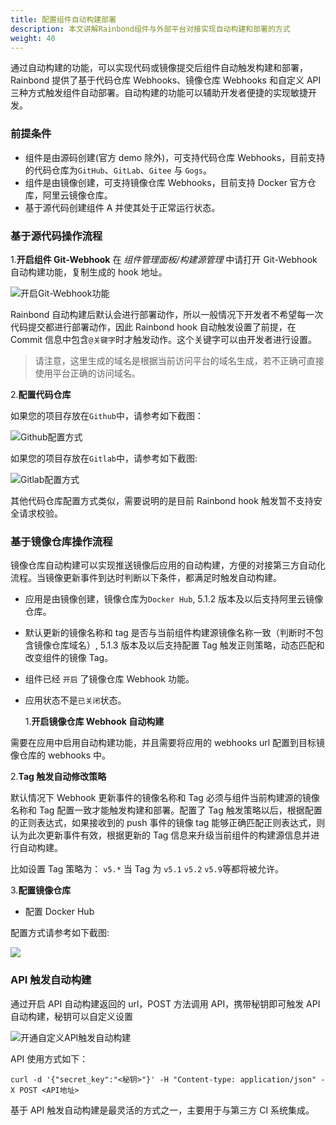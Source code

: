 ```yaml
---
title: 配置组件自动构建部署
description: 本文讲解Rainbond组件与外部平台对接实现自动构建和部署的方式
weight: 40
---
```


通过自动构建的功能，可以实现代码或镜像提交后组件自动触发构建和部署，Rainbond 提供了基于代码仓库 Webhooks、镜像仓库 Webhooks 和自定义 API 三种方式触发组件自动部署。自动构建的功能可以辅助开发者便捷的实现敏捷开发。

### 前提条件

- 组件是由源码创建(官方 demo 除外)，可支持代码仓库 Webhooks，目前支持的代码仓库为`GitHub`、`GitLab`、`Gitee` 与 `Gogs`。
- 组件是由镜像创建，可支持镜像仓库 Webhooks，目前支持 Docker 官方仓库，阿里云镜像仓库。
- 基于源代码创建组件 A 并使其处于正常运行状态。

### 基于源代码操作流程

1.**开启组件 Git-Webhook** 在 _组件管理面板/构建源管理_ 中请打开 Git-Webhook 自动构建功能，复制生成的 hook 地址。

<img src="https://grstatic.oss-cn-shanghai.aliyuncs.com/images/docs/5.2/user-manual/app-service-manage/auto-deploy/webhook.png" title="开启Git-Webhook功能"/>

Rainbond 自动构建后默认会进行部署动作，所以一般情况下开发者不希望每一次代码提交都进行部署动作，因此 Rainbond hook 自动触发设置了前提，在 Commit 信息中包含`@关键字`时才触发动作。这个关键字可以由开发者进行设置。

> 请注意，这里生成的域名是根据当前访问平台的域名生成，若不正确可直接使用平台正确的访问域名。

2.**配置代码仓库**

如果您的项目存放在`Github`中，请参考如下截图：

<img src="https://static.goodrain.com/images/docs/3.6/basic-operation/webhooks/github.jpg" title="Github配置方式"/>

如果您的项目存放在`Gitlab`中，请参考如下截图:

<img src="https://static.goodrain.com/images/docs/3.6/basic-operation/webhooks/gitlab.jpg" title="Gitlab配置方式"/>

其他代码仓库配置方式类似，需要说明的是目前 Rainbond hook 触发暂不支持安全请求校验。

### 基于镜像仓库操作流程

镜像仓库自动构建可以实现推送镜像后应用的自动构建，方便的对接第三方自动化流程。当镜像更新事件到达时判断以下条件，都满足时触发自动构建。

- 应用是由镜像创建，镜像仓库为`Docker Hub`, 5.1.2 版本及以后支持阿里云镜像仓库。
- 默认更新的镜像名称和 tag 是否与当前组件构建源镜像名称一致（判断时不包含镜像仓库域名）, 5.1.3 版本及以后支持配置 Tag 触发正则策略，动态匹配和改变组件的镜像 Tag。
- 组件已经 `开启` 了镜像仓库 Webhook 功能。
- 应用状态不是`已关闭`状态。

  1.**开启镜像仓库 Webhook 自动构建**

需要在应用中启用自动构建功能，并且需要将应用的 webhooks url 配置到目标镜像仓库的 webhooks 中。

2.**Tag 触发自动修改策略**

默认情况下 Webhook 更新事件的镜像名称和 Tag 必须与组件当前构建源的镜像名称和 Tag 配置一致才能触发构建和部署。配置了 Tag 触发策略以后，根据配置的正则表达式，如果接收到的 push 事件的镜像 tag 能够正确匹配正则表达式，则认为此次更新事件有效，根据更新的 Tag 信息来升级当前组件的构建源信息并进行自动构建。

比如设置 Tag 策略为： `v5.*` 当 Tag 为 `v5.1` `v5.2` `v5.9`等都将被允许。

3.**配置镜像仓库**

- 配置 Docker Hub

配置方式请参考如下截图:

<img src="https://grstatic.oss-cn-shanghai.aliyuncs.com/images/docs/5.0/user-manual/1548411288653.jpg"/>

### API 触发自动构建

通过开启 API 自动构建返回的 url，POST 方法调用 API，携带秘钥即可触发 API 自动构建，秘钥可以自定义设置

<img src="https://grstatic.oss-cn-shanghai.aliyuncs.com/images/docs/5.2/user-manual/app-service-manage/auto-deploy/api.png" title="开通自定义API触发自动构建"/>

API 使用方式如下：

```
curl -d '{"secret_key":"<秘钥>"}' -H "Content-type: application/json" -X POST <API地址>
```

基于 API 触发自动构建是最灵活的方式之一，主要用于与第三方 CI 系统集成。
